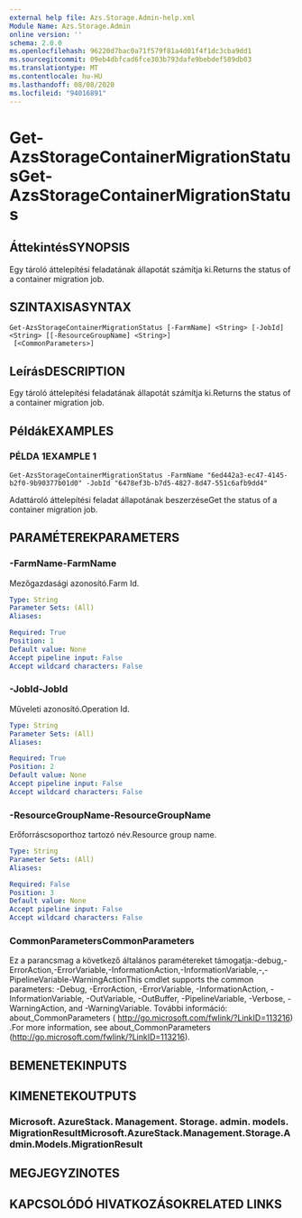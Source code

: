 ```yaml
---
external help file: Azs.Storage.Admin-help.xml
Module Name: Azs.Storage.Admin
online version: ''
schema: 2.0.0
ms.openlocfilehash: 96220d7bac0a71f579f81a4d01f4f1dc3cba9dd1
ms.sourcegitcommit: 09eb4dbfcad6fce303b793dafe9bebdef589db03
ms.translationtype: MT
ms.contentlocale: hu-HU
ms.lasthandoff: 08/08/2020
ms.locfileid: "94016891"
---
```

# <span data-ttu-id="3aa25-101">Get-AzsStorageContainerMigrationStatus</span><span class="sxs-lookup"><span data-stu-id="3aa25-101">Get-AzsStorageContainerMigrationStatus</span></span>

## <span data-ttu-id="3aa25-102">Áttekintés</span><span class="sxs-lookup"><span data-stu-id="3aa25-102">SYNOPSIS</span></span>
<span data-ttu-id="3aa25-103">Egy tároló áttelepítési feladatának állapotát számítja ki.</span><span class="sxs-lookup"><span data-stu-id="3aa25-103">Returns the status of a container migration job.</span></span>

## <span data-ttu-id="3aa25-104">SZINTAXISA</span><span class="sxs-lookup"><span data-stu-id="3aa25-104">SYNTAX</span></span>

```
Get-AzsStorageContainerMigrationStatus [-FarmName] <String> [-JobId] <String> [[-ResourceGroupName] <String>]
 [<CommonParameters>]
```

## <span data-ttu-id="3aa25-105">Leírás</span><span class="sxs-lookup"><span data-stu-id="3aa25-105">DESCRIPTION</span></span>
<span data-ttu-id="3aa25-106">Egy tároló áttelepítési feladatának állapotát számítja ki.</span><span class="sxs-lookup"><span data-stu-id="3aa25-106">Returns the status of a container migration job.</span></span>

## <span data-ttu-id="3aa25-107">Példák</span><span class="sxs-lookup"><span data-stu-id="3aa25-107">EXAMPLES</span></span>

### <span data-ttu-id="3aa25-108">PÉLDA 1</span><span class="sxs-lookup"><span data-stu-id="3aa25-108">EXAMPLE 1</span></span>
```
Get-AzsStorageContainerMigrationStatus -FarmName "6ed442a3-ec47-4145-b2f0-9b90377b01d0" -JobId "6478ef3b-b7d5-4827-8d47-551c6afb9dd4"
```

<span data-ttu-id="3aa25-109">Adattároló áttelepítési feladat állapotának beszerzése</span><span class="sxs-lookup"><span data-stu-id="3aa25-109">Get the status of a container migration job.</span></span>

## <span data-ttu-id="3aa25-110">PARAMÉTEREK</span><span class="sxs-lookup"><span data-stu-id="3aa25-110">PARAMETERS</span></span>

### <span data-ttu-id="3aa25-111">-FarmName</span><span class="sxs-lookup"><span data-stu-id="3aa25-111">-FarmName</span></span>
<span data-ttu-id="3aa25-112">Mezőgazdasági azonosító.</span><span class="sxs-lookup"><span data-stu-id="3aa25-112">Farm Id.</span></span>

```yaml
Type: String
Parameter Sets: (All)
Aliases:

Required: True
Position: 1
Default value: None
Accept pipeline input: False
Accept wildcard characters: False
```

### <span data-ttu-id="3aa25-113">-JobId</span><span class="sxs-lookup"><span data-stu-id="3aa25-113">-JobId</span></span>
<span data-ttu-id="3aa25-114">Műveleti azonosító.</span><span class="sxs-lookup"><span data-stu-id="3aa25-114">Operation Id.</span></span>

```yaml
Type: String
Parameter Sets: (All)
Aliases:

Required: True
Position: 2
Default value: None
Accept pipeline input: False
Accept wildcard characters: False
```

### <span data-ttu-id="3aa25-115">-ResourceGroupName</span><span class="sxs-lookup"><span data-stu-id="3aa25-115">-ResourceGroupName</span></span>
<span data-ttu-id="3aa25-116">Erőforráscsoporthoz tartozó név.</span><span class="sxs-lookup"><span data-stu-id="3aa25-116">Resource group name.</span></span>

```yaml
Type: String
Parameter Sets: (All)
Aliases:

Required: False
Position: 3
Default value: None
Accept pipeline input: False
Accept wildcard characters: False
```

### <span data-ttu-id="3aa25-117">CommonParameters</span><span class="sxs-lookup"><span data-stu-id="3aa25-117">CommonParameters</span></span>
<span data-ttu-id="3aa25-118">Ez a parancsmag a következő általános paramétereket támogatja:-debug,-ErrorAction,-ErrorVariable,-InformationAction,-InformationVariable,-,-PipelineVariable-WarningAction</span><span class="sxs-lookup"><span data-stu-id="3aa25-118">This cmdlet supports the common parameters: -Debug, -ErrorAction, -ErrorVariable, -InformationAction, -InformationVariable, -OutVariable, -OutBuffer, -PipelineVariable, -Verbose, -WarningAction, and -WarningVariable.</span></span> <span data-ttu-id="3aa25-119">További információ: about_CommonParameters ( http://go.microsoft.com/fwlink/?LinkID=113216) .</span><span class="sxs-lookup"><span data-stu-id="3aa25-119">For more information, see about_CommonParameters (http://go.microsoft.com/fwlink/?LinkID=113216).</span></span>

## <span data-ttu-id="3aa25-120">BEMENETEK</span><span class="sxs-lookup"><span data-stu-id="3aa25-120">INPUTS</span></span>

## <span data-ttu-id="3aa25-121">KIMENETEK</span><span class="sxs-lookup"><span data-stu-id="3aa25-121">OUTPUTS</span></span>

### <span data-ttu-id="3aa25-122">Microsoft. AzureStack. Management. Storage. admin. models. MigrationResult</span><span class="sxs-lookup"><span data-stu-id="3aa25-122">Microsoft.AzureStack.Management.Storage.Admin.Models.MigrationResult</span></span>

## <span data-ttu-id="3aa25-123">MEGJEGYZI</span><span class="sxs-lookup"><span data-stu-id="3aa25-123">NOTES</span></span>

## <span data-ttu-id="3aa25-124">KAPCSOLÓDÓ HIVATKOZÁSOK</span><span class="sxs-lookup"><span data-stu-id="3aa25-124">RELATED LINKS</span></span>
